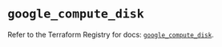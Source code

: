 # `google_compute_disk`

Refer to the Terraform Registry for docs: [`google_compute_disk`](https://registry.terraform.io/providers/hashicorp/google/5.38.0/docs/resources/compute_disk).
